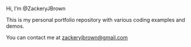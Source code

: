 Hi, I’m @ZackeryJBrown

This is my personal portfolio repository with various coding examples and demos.

You can contact me at zackeryjbrown@gmail.com
